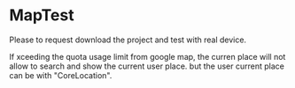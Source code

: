  # MapTest


Please to request download the project and test with real device.

If xceeding the quota usage limit from google map, the curren place will not allow to search and show the current user place. but the user current place can be with "CoreLocation".
